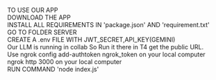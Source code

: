 TO USE OUR APP <br />
DOWNLOAD THE APP <br />
INSTALL ALL REQUIREMENTS IN 'package.json' AND 'requirement.txt' <br />
GO TO FOLDER SERVER <br />
CREATE A .env FILE WITH JWT_SECRET,API_KEY(GEMINI) <br />
Our LLM is running in collab So Run it there in T4 get the public URL.<br />
Use ngrok config add-authtoken ngrok_token on your local computer<br />
ngrok http 3000 on your local computer<br />
RUN COMMAND 'node index.js' <br />
